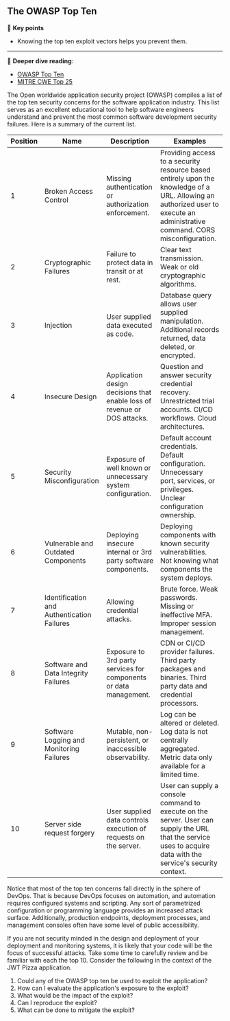 ## The OWASP Top Ten

🔑 **Key points**

- Knowing the top ten exploit vectors helps you prevent them.

---

📖 **Deeper dive reading**:

- [OWASP Top Ten](https://owasp.org/www-project-top-ten/)
- [MITRE CWE Top 25](https://cwe.mitre.org/top25/index.html)

The Open worldwide application security project (OWASP) compiles a list of the top ten security concerns for the software application industry. This list serves as an excellent educational tool to help software engineers understand and prevent the most common software development security failures. Here is a summary of the current list.

| Position | Name                                       | Description                                                              | Examples                                                                                                                                                                     |
| -------- | ------------------------------------------ | ------------------------------------------------------------------------ | ---------------------------------------------------------------------------------------------------------------------------------------------------------------------------- |
| 1        | Broken Access Control                      | Missing authentication or authorization enforcement.                     | Providing access to a security resource based entirely upon the knowledge of a URL. Allowing an authorized user to execute an administrative command. CORS misconfiguration. |
| 2        | Cryptographic Failures                     | Failure to protect data in transit or at rest.                           | Clear text transmission. Weak or old cryptographic algorithms.                                                                                                               |
| 3        | Injection                                  | User supplied data executed as code.                                     | Database query allows user supplied manipulation. Additional records returned, data deleted, or encrypted.                                                                   |
| 4        | Insecure Design                            | Application design decisions that enable loss of revenue or DOS attacks. | Question and answer security credential recovery. Unrestricted trial accounts. CI/CD workflows. Cloud architectures.                                                         |
| 5        | Security Misconfiguration                  | Exposure of well known or unnecessary system configuration.              | Default account credentials. Default configuration. Unnecessary port, services, or privileges. Unclear configuration ownership.                                              |
| 6        | Vulnerable and Outdated Components         | Deploying insecure internal or 3rd party software components.            | Deploying components with known security vulnerabilities. Not knowing what components the system deploys.                                                                    |
| 7        | Identification and Authentication Failures | Allowing credential attacks.                                             | Brute force. Weak passwords. Missing or ineffective MFA. Improper session management.                                                                                        |
| 8        | Software and Data Integrity Failures       | Exposure to 3rd party services for components or data management.        | CDN or CI/CD provider failures. Third party packages and binaries. Third party data and credential processors.                                                               |
| 9        | Software Logging and Monitoring Failures   | Mutable, non-persistent, or inaccessible observability.                  | Log can be altered or deleted. Log data is not centrally aggregated. Metric data only available for a limited time.                                                          |
| 10       | Server side request forgery                | User supplied data controls execution of requests on the server.         | User can supply a console command to execute on the server. User can supply the URL that the service uses to acquire data with the service's security context.               |

Notice that most of the top ten concerns fall directly in the sphere of DevOps. That is because DevOps focuses on automation, and automation requires configured systems and scripting. Any sort of parametrized configuration or programming language provides an increased attack surface. Additionally, production endpoints, deployment processes, and management consoles often have some level of public accessibility.

If you are not security minded in the design and deployment of your deployment and monitoring systems, it is likely that your code will be the focus of successful attacks. Take some time to carefully review and be familiar with each the top 10. Consider the following in the context of the JWT Pizza application.

1. Could any of the OWASP top ten be used to exploit the application?
1. How can I evaluate the application's exposure to the exploit?
1. What would be the impact of the exploit?
1. Can I reproduce the exploit?
1. What can be done to mitigate the exploit?
